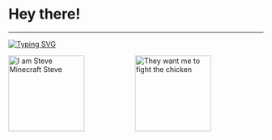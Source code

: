 # Hey there!
---

[![Typing SVG](https://readme-typing-svg.demolab.com?font=Fira+Code&pause=1000&width=435&lines=Flint+and+STEEL;Chicken+jockey;I...+am+STEVE;The+Nether;This...+is+a+crafting+table;As+a+child%2C+I+yearned+for+the+mines;Big+ol'+red+ones;They+love+crushing+loaf;Water+bucket...+release!;Ender+pearl)](https://git.io/typing-svg)

<img src="https://media.tenor.com/vgJ_YNS41-IAAAAM/minecraft-movie-minecraft.gif" alt="I am Steve Minecraft Steve" style="height: 150px; margin-right: 100px;"><img src="https://media.tenor.com/N2Jc-5N6GboAAAAM/they-want-me-to-fight-the-chicken-chicken-jockey-garett-garrison.gif" alt="They want me to fight the chicken" style="height: 150px;">
